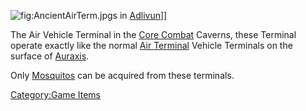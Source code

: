 ![](AncientAirTerm.jpg "fig:AncientAirTerm.jpg")s in
[Adlivun](Adlivun "wikilink")\]\]

The Air Vehicle Terminal in the [Core Combat](Core_Combat "wikilink")
Caverns, these Terminal operate exactly like the normal [Air
Terminal](Air_Terminal "wikilink") Vehicle Terminals on the surface of
[Auraxis](Auraxis "wikilink").

Only [Mosquitos](Mosquito "wikilink") can be acquired from these
terminals.

[Category:Game Items](Category:Game_Items "wikilink")